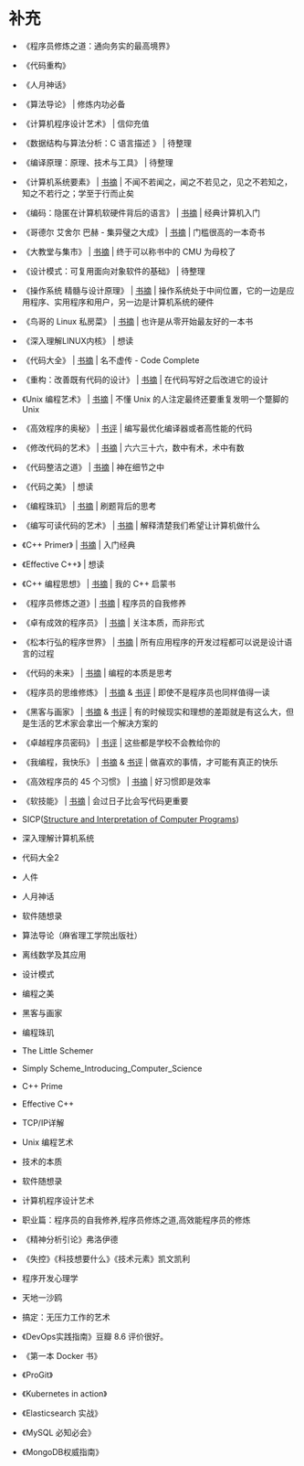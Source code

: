 # 补充


- 《程序员修炼之道：通向务实的最高境界》
- 《代码重构》
- 《人月神话》
- 《算法导论》 | 修炼内功必备
- 《计算机程序设计艺术》 | 信仰充值
- 《数据结构与算法分析：C 语言描述 》 | 待整理
- 《编译原理：原理、技术与工具》 | 待整理
- 《计算机系统要素》 | [书摘](http://wdxtub.com/2014/09/11/element-of-computer-clip/) | 不闻不若闻之，闻之不若见之，见之不若知之，知之不若行之；学至于行而止矣
- 《编码：隐匿在计算机软硬件背后的语言》 | [书摘](http://wdxtub.com/2014/09/11/codesc-clip/) | 经典计算机入门
- 《哥德尔 艾舍尔 巴赫 - 集异璧之大成》 | [书摘](http://wdxtub.com/2014/09/11/geb-clip/) | 门槛很高的一本奇书
- 《大教堂与集市》 | [书摘](http://wdxtub.com/2014/09/11/church-and-market-clip/) | 终于可以称书中的 CMU 为母校了
- 《设计模式：可复用面向对象软件的基础》 | 待整理
- 《操作系统 精髓与设计原理》 | [书摘](http://wdxtub.com/2014/09/11/operating-system-internals-and-design-principles-clip/) | 操作系统处于中间位置，它的一边是应用程序、实用程序和用户，另一边是计算机系统的硬件
- 《鸟哥的 Linux 私房菜》 | [书摘](http://wdxtub.com/2016/03/26/linux-basic-soup/) | 也许是从零开始最友好的一本书
- 《深入理解LINUX内核》 | 想读
- 《代码大全》 | [书摘](http://wdxtub.com/2015/12/20/code-complete-note/) | 名不虚传 - Code Complete
- 《重构：改善既有代码的设计》 | [书摘](http://wdxtub.com/2016/08/09/refactoring-clip/) | 在代码写好之后改进它的设计
- 《Unix 编程艺术》 | [书摘](http://wdxtub.com/2016/08/06/art-of-unix-programming-clip/) | 不懂 Unix 的人注定最终还要重复发明一个蹩脚的 Unix
- 《高效程序的奥秘》 | [书评](http://wdxtub.com/2016/08/11/hacker-delight/) | 编写最优化编译器或者高性能的代码
- 《修改代码的艺术》 | [书摘](http://wdxtub.com/2016/08/07/working-effectively-with-legacy-code-clip/) | 六六三十六，数中有术，术中有数
- 《代码整洁之道》 | [书摘](http://wdxtub.com/2016/08/07/clean-code-clip/) | 神在细节之中
- 《代码之美》 | 想读
- 《编程珠玑》 | [书摘](http://wdxtub.com/2014/09/11/programming-pearls/) | 刷题背后的思考
- 《编写可读代码的艺术》 | [书摘](http://wdxtub.com/2014/09/11/readable-code-clip/) | 解释清楚我们希望让计算机做什么


- 《C++ Primer》 | [书摘](http://wdxtub.com/2017/01/30/cpp-primer-clip/) | 入门经典
- 《Effective C++》 | 想读
- 《C++ 编程思想》 | [书摘](http://wdxtub.com/2017/01/29/thinking-in-cpp-clip/) | 我的 C++ 启蒙书


- 《程序员修炼之道》| [书摘](http://wdxtub.com/2015/12/19/pragmatic-programmer-note/) | 程序员的自我修养
- 《卓有成效的程序员》 | [书摘](http://wdxtub.com/2016/08/07/the-productive-programmer-clip/) | 关注本质，而非形式
- 《松本行弘的程序世界》 | [书摘](http://wdxtub.com/2014/09/11/marz-world-clip/) | 所有应用程序的开发过程都可以说是设计语言的过程
- 《代码的未来》 | [书摘](http://wdxtub.com/2014/09/11/code-future-clip/) | 编程的本质是思考
- 《程序员的思维修炼》 | [书摘](http://wdxtub.com/2013/08/16/pragmatic-thinking-and-learning/) & [书评](http://wdxtub.lofter.com/post/1a7a1d_81b979) | 即使不是程序员也同样值得一读
- 《黑客与画家》 | [书摘](http://wdxtub.com/2014/09/11/hacker-and-painter-clip/) & [书评](http://wdxtub.lofter.com/post/1a7a1d_6598f7) | 有的时候现实和理想的差距就是有这么大，但是生活的艺术家会拿出一个解决方案的
- 《卓越程序员密码》 | [书评](http://wdxtub.lofter.com/post/1a7a1d_4f1967a) | 这些都是学校不会教给你的
- 《我编程，我快乐》 | [书摘](http://wdxtub.com/2014/09/11/happy-programmer-clip/) & [书评](http://wdxtub.lofter.com/post/1a7a1d_16f6020) | 做喜欢的事情，才可能有真正的快乐
- 《高效程序员的 45 个习惯》 | [书摘](http://wdxtub.com/2014/09/11/programmer-45-habits/) | 好习惯即是效率
- 《软技能》 | [书摘](http://wdxtub.com/2016/12/10/soft-skill-clip/) | 会过日子比会写代码更重要






- SICP([Structure and Interpretation of Computer Programs](https://mitpress.mit.edu/sicp/))
- 深入理解计算机系统
- 代码大全2
- 人件
- 人月神话
- 软件随想录
- 算法导论（麻省理工学院出版社）
- 离线数学及其应用
- 设计模式
- 编程之美
- 黑客与画家
- 编程珠玑
- The Little Schemer
- Simply Scheme_Introducing_Computer_Science
- C++ Prime
- Effective C++
- TCP/IP详解
- Unix 编程艺术
- 技术的本质
- 软件随想录
- 计算机程序设计艺术
- 职业篇：程序员的自我修养,程序员修炼之道,高效能程序员的修炼
- 《精神分析引论》弗洛伊德
- 《失控》《科技想要什么》《技术元素》凯文凯利
- 程序开发心理学
- 天地一沙鸥
- 搞定：无压力工作的艺术




- 《DevOps实践指南》豆瓣 8.6 评价很好。
- 《第一本 Docker 书》
- 《ProGit》
- 《Kubernetes in action》
- 《Elasticsearch 实战》

- 《MySQL 必知必会》
- 《MongoDB权威指南》
